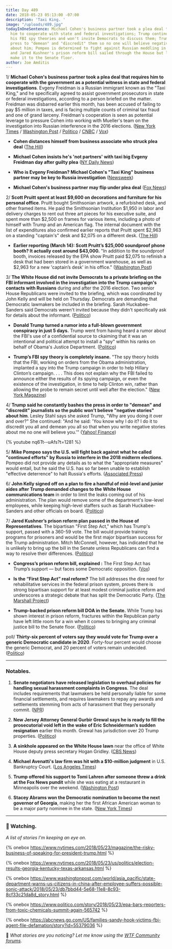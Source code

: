 ```yaml
---
title: Day 489
date: 2018-05-23 05:13:00 -07:00
description: 'Taxi King. '
image: "/uploads/489.jpg"
todayInOneSentence: Michael Cohen's business partner took a plea deal that requires
  him to cooperate with state and federal investigations; Trump continues to push
  his FBI spy theories and won't invite Democrats to discuss them; Trump bashes the
  press to "demean" and "discredit" them so no one will believe negative coverage
  about him; Pompeo is determined to fight against Russian meddling in the midterms;
  and Jared Kushner's prison reform bill sailed through the House but likely won't
  make it to the Senate floor.
author: Joe Amditis
---
```


1/ **Michael Cohen's business partner took a plea deal that requires him to cooperate with the government as a potential witness in state and federal investigations**. Evgeny Freidman is a Russian immigrant known as the "Taxi King," and he specifically agreed to assist government prosecutors in state or federal investigations, according to a person briefed on the matter. Freidman was disbarred earlier this month, has been accused of failing to pay $5 million in taxes, and is facing multiple counts of criminal tax fraud and one of grand larceny. Freidman's cooperation is seen as potential leverage to pressure Cohen into working with Mueller's team on the investigation into Russian interference in the 2016 elections. ([New York Times](https://www.nytimes.com/2018/05/22/nyregion/michael-cohen-trump-taxi-cooperation.html) / [Washington Post](https://www.washingtonpost.com/news/the-fix/wp/2018/05/22/a-big-shoe-drops-in-the-mueller-probe-as-the-taxi-king-flips/?noredirect=on) / [Politico](https://www.politico.com/story/2018/05/23/evgeny-freidman-cohen-partner-pleads-guilty-603435) / [CNBC](https://www.cnbc.com/2018/05/22/michael-cohens-business-partner-evgeny-freidman-agrees-to-cooperate-as-part-of-plea-deal-nyt.html) / [Vox](https://www.vox.com/2018/5/22/17382138/michael-cohen-evgeny-freidman-taxi-king))

* **Cohen distances himself from business associate who struck plea deal** ([The Hill](http://thehill.com/blogs/blog-briefing-room/388958-cohen-distances-himself-from-business-associate-who-struck-plea-deal))

* **Michael Cohen insists he's 'not partners' with taxi big Evgeny Freidman day after guilty plea** ([NY Daily News](http://www.nydailynews.com/news/politics/michael-cohen-not-connected-taxi-big-evgeny-freidman-article-1.4005203))

* **Who is Evgeny Freidman? Michael Cohen's "Taxi King" business partner may be key to Russia investigation** ([Newsweek](http://www.newsweek.com/michael-cohen-evgeny-freidman-russia-investigation-trump-mueller-939851))

* **Michael Cohen's business partner may flip under plea deal** ([Fox News](http://www.foxnews.com/politics/2018/05/23/michael-cohens-business-partner-may-flip-under-plea-deal.html))

2/ **Scott Pruitt spent at least $9,600 on decorations and furniture for his personal office**. Pruitt bought Smithsonian artwork, a refurbished desk, and other framed items. He paid the Smithsonian Institution $1,950 in labor and delivery charges to rent out three art pieces for his executive suite, and spent more than $2,500 on frames for various items, including a photo of himself with Trump and an American flag. The internal document with the list of expenditures also confirmed earlier reports that Pruitt spent $2,963 on a standing "captain's" desk and $2,075 on a different desk. ([The Hill](http://thehill.com/policy/energy-environment/388895-pruitt-spent-at-least-9600-on-office-decor-restored-desks-email))

* **Earlier reporting (March 14): Scott Pruitt’s $25,000 soundproof phone booth? It actually cost around $43,000.** "In addition to the soundproof booth, invoices released by the EPA show Pruitt paid $2,075 to refinish a desk that had been stored in a government warehouse, as well as $2,963 for a new 'captain’s desk' in his office." ([Washington Post](https://www.washingtonpost.com/news/energy-environment/wp/2018/03/14/scott-pruitts-25000-soundproof-phone-booth-it-actually-cost-more-like-43000/?utm_term=.2ed8399c4d9a))

3/ **The White House did not invite Democrats to a private briefing on the FBI informant involved in the investigation into the Trump campaign's contacts with Russians** during and after the 2016 election. Two senior House Republicans were invited to the briefing, which was coordinated by John Kelly and will be held on Thursday. Democrats are demanding that Democratic lawmakers be included in the briefing. Sarah Huckabee-Sanders said Democrats weren't invited because they didn't specifically ask for details about the informant. ([Politico](https://www.politico.com/story/2018/05/22/fbi-informant-meeting-doj-gop-democrats-white-house-603275))

* **Donald Trump turned a rumor into a full-blown government conspiracy in just 5 days.** Trump went from having heard a rumor about the FBI's use of a confidential source to ckaiming that it was an intentional and political attempt to install a "spy" within his ranks on behalf of Obama's Justice Department. ([Politico](https://www.cnn.com/2018/05/23/politics/donald-trump-spygate/index.html))

* **Trump’s FBI spy theory is completely insane.** "The spy theory holds that the FBI, working on orders from the Obama administration, implanted a spy into the Trump campaign in order to help Hillary Clinton’s campaign. . . . This does not explain why the FBI failed to announce either the results of its spying campaign, or even the existence of the investigation, in time to help Clinton win, rather than allowing the probe to remain secret until well after the election." ([New York Magazine](http://nymag.com/daily/intelligencer/2018/05/trumps-fbi-russia-scandal-spy-theory-mueller-insane.html))

4/ **Trump said he constantly bashes the press  in order to "demean" and "discredit" journalists so the public won't believe "negative stories" about him**. Lesley Stahl says she asked Trump, "Why are you doing it over and over?" She continued: "And he said: 'You know why I do it? I do it to discredit you all and demean you all so that when you write negative stories about me no one will believe you.'" ([Yahoo! Finance](https://uk.finance.yahoo.com/news/trump-told-lesley-stahl-bashes-200400865.html?soc_src=social-sh&soc_trk=tw))

{% youtube nq6Tt--uAfs?t=1281 %}

5/ **Mike Pompeo says the U.S. will fight back against what he called "continued efforts" by Russia to interfere in the 2018 midterm elections**. Pompeo did not provide any details as to what the "appropriate measures" would entail, but he said the U.S. has so far been unable to establish "effective deterrence" to halt Russia's efforts. ([Associated Press](https://apnews.com/8e511489492b4e0f8b8918c7354d26e4))

6/ **John Kelly signed off on a plan to fire a handful of mid-level and junior aides after Trump demanded changes to the White House communications team** in order to limit the leaks coming out of his administration. The plan would remove some of the department's low-level employees, while keeping high-level staffers such as Sarah Huckabee-Sanders and other officials on board. ([Politico](https://www.politico.com/story/2018/05/22/trump-communications-team-changes-603417))

7/ **Jared Kushner’s prison reform plan passed** **in the House of Representatives**. The bipartisan "First Step Act," which has Trump's support, passed with a 360-59 vote. The bill would provide training programs for prisoners and would be the first major bipartisan success for the Trump administration. Mitch McConnell, however, has indicated that he is unlikely to bring up the bill in the Senate unless Republicans can find a way to resolve their differences. ([Politico](https://www.politico.com/story/2018/05/22/house-easily-passes-prison-reform-bill-backed-by-white-house-603333))

* **Congress’s prison reform bill, explained
  \:** The First Step Act has Trump’s support — but faces some Democratic opposition. ([Vox](https://www.vox.com/policy-and-politics/2018/5/22/17377324/first-step-act-prison-reform-congress))

* **Is the “First Step Act” real reform?** The bill addresses the dire need for rehabilitative services in the federal prison system, proves there is strong bipartisan support for at least modest criminal justice reform and underscores a strategic debate that has split the Democratic Party. ([The Marshall Project](https://www.themarshallproject.org/2018/05/22/is-the-first-step-act-real-reform))

* **Trump-backed prison reform bill DOA in the Senate.** While Trump has shown interest in prison reform, fractures within the Republican party have left little room for a win when it comes to bringing any criminal justice bill to the Senate floor. ([Politico](https://www.politico.com/story/2018/05/21/trump-prison-reform-senate-601983))

poll/ **Thirty-six percent of voters say they would vote for Trump over a generic Democratic candidate in 2020**. Forty-four percent would choose the generic Democrat, and 20 percent of voters remain undecided. ([Politico](https://www.politico.com/story/2018/05/23/trump-democrats-2020-election-603421))

---

### Notables.

1. **Senate negotiators have released legislation to overhaul policies for handling sexual harassment complaints in Congress**. The deal includes requirements that lawmakers be held personally liable for some financial settlements, and requires lawmakers to repay any awards and settlements stemming from acts of harassment that they personally commit. ([NPR](https://www.npr.org/2018/05/22/613422280/senators-reach-tentative-deal-on-sexual-harassment-legislation))

2. **New Jersey Attorney General Gurbir Grewal says he is ready to  fill the prosecutorial void left in the wake of Eric Schneiderman’s sudden resignation** earlier this month. Grewal has jurisdiction over 20 Trump properties. ([Politico](https://www.politico.com/story/2018/05/23/new-jersey-attorney-general-trump-603284))

3. **A sinkhole appeared on the White House lawn** near the office of White House deputy press secretary Hogan Gridley. ([CBS News](https://www.cbsnews.com/news/sinkhole-appears-on-white-house-lawn/))

4. **Michael Avenatti's law firm was hit with a $10-million judgment** in U.S. Bankruptcy Court. ([Los Angeles Times](http://www.latimes.com/politics/la-na-pol-avenatti-bankruptcy-20180522-story.html))

5. **Trump offered his support to Tomi Lahren after someone threw a drink at the Fox News pundit** while she was eating at a restaurant in Minneapolis over the weekend. ([Washington Post](https://www.washingtonpost.com/politics/trump-takes-to-twitter-to-support-fox-news-pundit-who-had-a-drink-thrown-at-her/2018/05/23/e6c0b856-5e7e-11e8-9ee3-49d6d4814c4c_story.html))

6. **Stacey Abrams won the Democratic nomination to become the next governor of Georgia**, making her the first African American woman to be a major party nominee in the state. ([New York Times](https://www.nytimes.com/2018/05/22/us/politics/georgia-primary-abrams-results.html))

---

### 👀 Watching.

*A list of stories I'm keeping an eye on*.

{% onebox https://www.nytimes.com/2018/05/23/magazine/the-risky-business-of-speaking-for-president-trump.html %}

{% onebox  https://www.nytimes.com/2018/05/23/us/politics/election-results-georgia-kentucky-texas-arkansas.html %}

{% onebox https://www.washingtonpost.com/world/asia_pacific/state-department-warns-us-citizens-in-china-after-employee-suffers-possible-sonic-attack/2018/05/23/db7bbd44-5e68-11e8-8c93-8cf33c21da8d_story.html %}

{% onebox https://www.politico.com/story/2018/05/23/epa-bars-reporters-from-toxic-chemicals-summit-again-565742 %}

{% onebox https://abcnews.go.com/US/families-sandy-hook-victims-fbi-agent-file-defamation/story?id=55379036 %}

💬 *What stories are you noticing? Let me know using the [WTF Community forums](https://talk.whatthefuckjusthappenedtoday.com/).*
